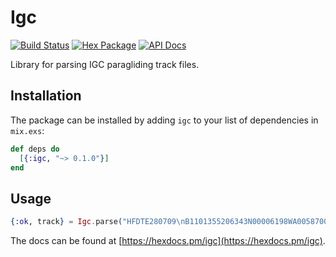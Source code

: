 # Igc

[![Build Status](https://circleci.com/gh/balexand/igc/tree/master.svg?style=shield)](https://circleci.com/gh/balexand/igc)
[![Hex Package](http://img.shields.io/hexpm/v/igc.svg?style=flat)](https://hex.pm/packages/igc)
[![API Docs](https://img.shields.io/badge/api-docs-yellow.svg?style=flat)](https://hexdocs.pm/igc/)

Library for parsing IGC paragliding track files.

## Installation

The package can be installed by adding `igc` to your list of dependencies in
`mix.exs`:

```elixir
def deps do
  [{:igc, "~> 0.1.0"}]
end
```

## Usage

```elixir
{:ok, track} = Igc.parse("HFDTE280709\nB1101355206343N00006198WA0058700558")
```

The docs can be found at [https://hexdocs.pm/igc](https://hexdocs.pm/igc).
